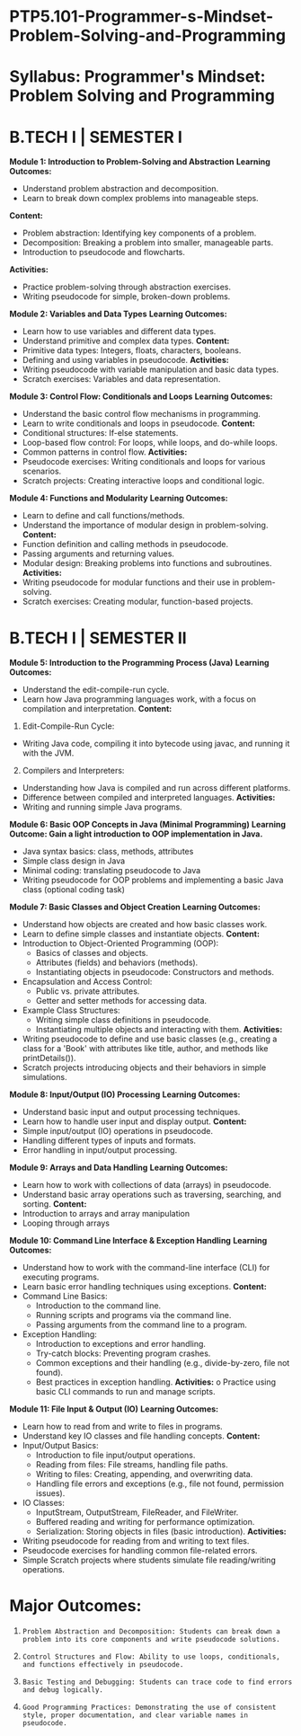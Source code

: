 # PTP5.101-Programmer-s-Mindset-Problem-Solving-and-Programming
# Syllabus: Programmer's Mindset: Problem Solving and Programming
# B.TECH I | SEMESTER I 

****Module 1: Introduction to Problem-Solving and Abstraction****
****Learning Outcomes:****
 - Understand problem abstraction and decomposition.
 - Learn to break down complex problems into manageable steps.

****Content:****
- Problem abstraction: Identifying key components of a problem.
- Decomposition: Breaking a problem into smaller, manageable parts.
- Introduction to pseudocode and flowcharts.

****Activities:****
- Practice problem-solving through abstraction exercises.
- Writing pseudocode for simple, broken-down problems.

****Module 2: Variables and Data Types****
****Learning Outcomes:****
- Learn how to use variables and different data types.
- Understand primitive and complex data types.
****Content:****
- Primitive data types: Integers, floats, characters, booleans.
- Defining and using variables in pseudocode.
****Activities:****
- Writing pseudocode with variable manipulation and basic data types.
- Scratch exercises: Variables and data representation.

****Module 3: Control Flow: Conditionals and Loops****
****Learning Outcomes:****
- Understand the basic control flow mechanisms in programming.
- Learn to write conditionals and loops in pseudocode.
****Content:****
- Conditional structures: If-else statements.
- Loop-based flow control: For loops, while loops, and do-while loops.
- Common patterns in control flow.
****Activities:****
- Pseudocode exercises: Writing conditionals and loops for various scenarios.
- Scratch projects: Creating interactive loops and conditional logic.

****Module 4: Functions and Modularity****
****Learning Outcomes:****
- Learn to define and call functions/methods.
- Understand the importance of modular design in problem-solving.
****Content:****
- Function definition and calling methods in pseudocode.
- Passing arguments and returning values.
- Modular design: Breaking problems into functions and subroutines.
****Activities:****
- Writing pseudocode for modular functions and their use in problem-solving.
- Scratch exercises: Creating modular, function-based projects.

# B.TECH I | SEMESTER II 
****Module 5: Introduction to the Programming Process (Java)****
****Learning Outcomes:****
- Understand the edit-compile-run cycle.
- Learn how Java programming languages work, with a focus on compilation and interpretation.
****Content:****
1.	Edit-Compile-Run Cycle:
- Writing Java code, compiling it into bytecode using javac, and running it with the JVM.
2.	Compilers and Interpreters:
- Understanding how Java is compiled and run across different platforms.
- Difference between compiled and interpreted languages.
****Activities:****
- Writing and running simple Java programs.

****Module 6: Basic OOP Concepts in Java (Minimal Programming)****
****Learning Outcome: Gain a light introduction to OOP implementation in Java.****
- Java syntax basics: class, methods, attributes
- Simple class design in Java
- Minimal coding: translating pseudocode to Java
- Writing pseudocode for OOP problems and implementing a basic Java class (optional coding task)

****Module 7: Basic Classes and Object Creation****
****Learning Outcomes:****
- Understand how objects are created and how basic classes work.
- Learn to define simple classes and instantiate objects.
****Content:****
- Introduction to Object-Oriented Programming (OOP):
  - Basics of classes and objects.
  - Attributes (fields) and behaviors (methods).
  - Instantiating objects in pseudocode: Constructors and methods.
- Encapsulation and Access Control:
  - Public vs. private attributes.
  - Getter and setter methods for accessing data.
- Example Class Structures:
  - Writing simple class definitions in pseudocode.
  - Instantiating multiple objects and interacting with them.
****Activities:****
- Writing pseudocode to define and use basic classes (e.g., creating a class for a 'Book' with attributes like title, author, and methods like printDetails()).
- Scratch projects introducing objects and their behaviors in simple simulations.

****Module 8: Input/Output (IO) Processing****
****Learning Outcomes:****
- Understand basic input and output processing techniques.
- Learn how to handle user input and display output.
****Content:****
- Simple input/output (IO) operations in pseudocode.
- Handling different types of inputs and formats.
- Error handling in input/output processing.

****Module 9: Arrays and Data Handling****
****Learning Outcomes:****
- Learn how to work with collections of data (arrays) in pseudocode.
- Understand basic array operations such as traversing, searching, and sorting.
****Content:****
- Introduction to arrays and array manipulation
- Looping through arrays
 
****Module 10: Command Line Interface & Exception Handling****
****Learning Outcomes:****
- Understand how to work with the command-line interface (CLI) for executing programs.
- Learn basic error handling techniques using exceptions.
****Content:****
- Command Line Basics:
  - Introduction to the command line.
  - Running scripts and programs via the command line.
  - Passing arguments from the command line to a program.
- Exception Handling:
  - Introduction to exceptions and error handling.
  - Try-catch blocks: Preventing program crashes.
  - Common exceptions and their handling (e.g., divide-by-zero, file not found).
  - Best practices in exception handling.
****Activities:****
o	Practice using basic CLI commands to run and manage scripts.

****Module 11: File Input & Output (IO)****
****Learning Outcomes:****
- Learn how to read from and write to files in programs.
- Understand key IO classes and file handling concepts.
****Content:****
- Input/Output Basics:
  - Introduction to file input/output operations.
  - Reading from files: File streams, handling file paths.
  - Writing to files: Creating, appending, and overwriting data.
  - Handling file errors and exceptions (e.g., file not found, permission issues).
- IO Classes:
  - InputStream, OutputStream, FileReader, and FileWriter.
  - Buffered reading and writing for performance optimization.
  - Serialization: Storing objects in files (basic introduction).
****Activities:****
- Writing pseudocode for reading from and writing to text files.
- Pseudocode exercises for handling common file-related errors.
- Simple Scratch projects where students simulate file reading/writing operations.

# Major Outcomes:
1.     Problem Abstraction and Decomposition: Students can break down a problem into its core components and write pseudocode solutions.
2.     Control Structures and Flow: Ability to use loops, conditionals, and functions effectively in pseudocode.
3.     Basic Testing and Debugging: Students can trace code to find errors and debug logically.
4.     Good Programming Practices: Demonstrating the use of consistent style, proper documentation, and clear variable names in pseudocode.

